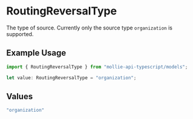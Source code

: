 # RoutingReversalType

The type of source. Currently only the source type `organization` is supported.

## Example Usage

```typescript
import { RoutingReversalType } from "mollie-api-typescript/models";

let value: RoutingReversalType = "organization";
```

## Values

```typescript
"organization"
```